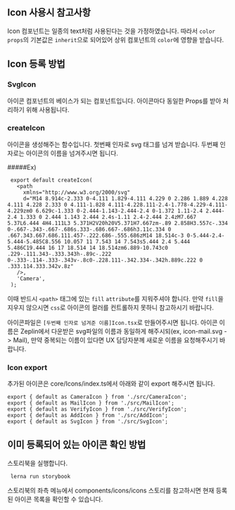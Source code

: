 
## Icon 사용시 참고사항

Icon 컴포넌트는 일종의 text처럼 사용된다는 것을 가정하였습니다. 따라서 `color props`의 기본값은 `inherit`으로 되어있어 상위 컴포넌트의 `color`에 영향을 받습니다.

## Icon 등록 방법

### SvgIcon

아이콘 컴포넌트의 베이스가 되는 컴포넌트입니다. 아이콘마다 동일한 Props를 받아 처리하기 위해 사용됩니다.


### createIcon

아이콘을 생성해주는 함수입니다. 첫번째 인자로 svg <path> 태그를 넘겨 받습니다. 두번째 인자로는 아이콘의 이름을 넘겨주시면 됩니다.

#####Ex)

```
 export default createIcon(
   <path
     xmlns="http://www.w3.org/2000/svg"
     d="M14 8.914c-2.333 0-4.111 1.829-4.111 4.229 0 2.286 1.889 4.228 4.111 4.228 2.333 0 4.111-1.828 4.111-4.228.111-2.4-1.778-4.229-4.111-4.229zm0 6.629c-1.333 0-2.444-1.143-2.444-2.4 0-1.372 1.11-2.4 2.444-2.4 1.333 0 2.444 1.143 2.444 2.4s-1.11 2.4-2.444 2.4zM7.667 5.37L6.444 4H4.111L3 5.371H2V20h20V5.371H7.667zm-.89 2.858H3.557c-.334 0-.667-.343-.667-.686s.333-.686.667-.686h3.11c.334 0 .667.343.667.686.111.457-.222.686-.555.686zM14 18.514c-3 0-5.444-2.4-5.444-5.485C8.556 10.057 11 7.543 14 7.543s5.444 2.4 5.444 5.486C19.444 16 17 18.514 14 18.514zm6.889-10.743c0 .229-.111.343-.333.343h-.89c-.222 0-.333-.114-.333-.343v-.8c0-.228.111-.342.334-.342h.889c.222 0 .333.114.333.342v.8z"
   />,
   'Camera',
 );
```

이때 반드시 `<path>` 태그에 있는 `fill` `attribute`를 지워주셔야 합니다. 만약 `fill`을 지우지 않으시면 `css`로 아이콘의 컬러를 컨트롤하지 못하니 참고하시기 바랍니다.

아이콘파일은 `[두번째 인자로 넘겨준 이름]Icon.tsx`로 만들어주시면 됩니다. 아이콘 이름은 Zeplin에서 다운받은 svg파일의 이름과 동일하게 해주시되(ex, icon-mail.svg -> Mail), 만약 중복되는 이름이 있다면 UX 담당자분께 새로운 이름을 요청해주시기 바랍니다. 


### Icon export 

추가된 아이콘은 core/Icons/index.ts에서 아래와 같이 export 해주시면 됩니다.

```
export { default as CameraIcon } from './src/CameraIcon';
export { default as MailIcon } from './src/MailIcon';
export { default as VerifyIcon } from './src/VerifyIcon';
export { default as AddIcon } from './src/AddIcon';
export { default as SvgIcon } from './src/SvgIcon';
```

## 이미 등록되어 있는 아이콘 확인 방법

스토리북을 실행합니다.

```
 lerna run storybook 

```

스토리북의 좌측 메뉴에서 components/icons/icons 스토리를 참고하시면 현재 등록된 아이콘 목록을 확인할 수 있습니다.
